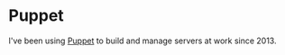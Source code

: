 # Puppet

I've been using [Puppet](https://puppet.com/) to build and manage servers at work since 2013.
